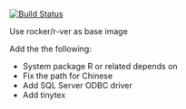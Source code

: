 [![Build Status](https://travis-ci.org/shizidushu/dockerfile.svg?branch=complete-r)](https://travis-ci.org/shizidushu/dockerfile)

Use rocker/r-ver as base image

Add the the following:

- System package R or related depends on
- Fix the path for Chinese
- Add SQL Server ODBC driver
- Add tinytex